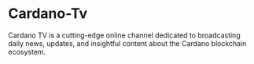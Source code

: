 # Cardano-Tv
Cardano TV is a cutting-edge online channel dedicated to broadcasting daily news, updates, and insightful content about the Cardano blockchain ecosystem.
